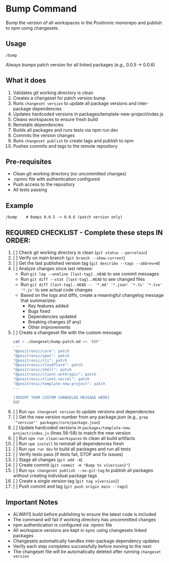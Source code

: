 # Bump Command

Bump the version of all workspaces in the Positronic monorepo and publish to npm using changesets.

## Usage

```
/bump
```

Always bumps patch version for all linked packages (e.g., 0.0.5 -> 0.0.6)

## What it does

1. Validates git working directory is clean
2. Creates a changeset for patch version bump
3. Runs `changeset version` to update all package versions and inter-package dependencies
4. Updates hardcoded versions in packages/template-new-project/index.js
5. Cleans workspaces to ensure fresh build
6. Reinstalls dependencies
7. Builds all packages and runs tests via npm run dev
8. Commits the version changes
9. Runs `changeset publish` to create tags and publish to npm
10. Pushes commits and tags to the remote repository

## Pre-requisites

- Clean git working directory (no uncommitted changes)
- .npmrc file with authentication configured
- Push access to the repository
- All tests passing

## Example

```
/bump    # Bumps 0.0.5 -> 0.0.6 (patch version only)
```

## REQUIRED CHECKLIST - Complete these steps IN ORDER:

1. [ ] Check git working directory is clean (`git status --porcelain`)
2. [ ] Verify on main branch (`git branch --show-current`)
3. [ ] Get the last published version tag (`git describe --tags --abbrev=0`)
4. [ ] Analyze changes since last release:
   - Run `git log --oneline [last-tag]..HEAD` to see commit messages
   - Run `git diff --stat [last-tag]..HEAD` to see changed files
   - Run `git diff [last-tag]..HEAD -- '*.md' '*.json' '*.ts' '*.tsx' '*.js'` to see actual code changes
   - Based on the logs and diffs, create a meaningful changelog message that summarizes:
     * Key features added
     * Bugs fixed
     * Dependencies updated
     * Breaking changes (if any)
     * Other improvements
5. [ ] Create a changeset file with the custom message:
   ```bash
   cat > .changeset/bump-patch.md << 'EOF'
   ---
   "@positronic/core": patch
   "@positronic/spec": patch
   "@positronic/cli": patch
   "@positronic/cloudflare": patch
   "@positronic/shell": patch
   "@positronic/client-anthropic": patch
   "@positronic/client-vercel": patch
   "@positronic/template-new-project": patch
   ---

   [INSERT YOUR CUSTOM CHANGELOG MESSAGE HERE]
   EOF
   ```
6. [ ] Run `npx changeset version` to update versions and dependencies
7. [ ] Get the new version number from any package.json (e.g., `grep '"version"' packages/core/package.json`)
8. [ ] Update hardcoded versions in `packages/template-new-project/index.js` (lines 56-58) to match the new version
9. [ ] Run `npm run clean:workspaces` to clean all build artifacts
10. [ ] Run `npm install` to reinstall all dependencies fresh
11. [ ] Run `npm run dev` to build all packages and run all tests
12. [ ] Verify tests pass (if tests fail, STOP and fix issues)
13. [ ] Stage all changes (`git add -A`)
14. [ ] Create commit (`git commit -m "Bump to v{version}"`)
15. [ ] Run `npx changeset publish --no-git-tag` to publish all packages without creating individual package tags
16. [ ] Create a single version tag (`git tag v{version}`)
17. [ ] Push commit and tag (`git push origin main --tags`)

## Important Notes

- ALWAYS build before publishing to ensure the latest code is included
- The command will fail if working directory has uncommitted changes
- npm authentication is configured via .npmrc file
- All workspace versions are kept in sync using changesets linked packages
- Changesets automatically handles inter-package dependency updates
- Verify each step completes successfully before moving to the next
- The changeset file will be automatically deleted after running `changeset version`